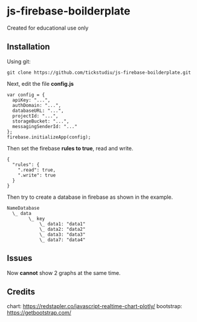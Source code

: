 # js-firebase-boilderplate
Created for educational use only

## Installation
Using git:
```
git clone https://github.com/tickstudiu/js-firebase-boilderplate.git
```
Next, edit the file **config.js**
```
var config = {
  apiKey: "...",
  authDomain: "...",
  databaseURL: "...",
  projectId: "...",
  storageBucket: "...",
  messagingSenderId: "..."
};
firebase.initializeApp(config);
```
Then set the firebase **rules to true**, read and write.
```
{
  "rules": {
    ".read": true,
    ".write": true
  }
}
```
Then try to create a database in firebase as shown in the example.
```
NameDatabase
  \_ data
        \_ key
            \_ data1: "data1"
            \_ data2: "data2"
            \_ data3: "data3"
            \_ data7: "data4"
```

## Issues
Now **cannot** show 2 graphs at the same time.

## Credits
chart: https://redstapler.co/javascript-realtime-chart-plotly/
bootstrap: https://getbootstrap.com/
